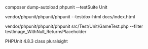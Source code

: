 composer dump-autoload
 phpunit --testSuite Unit

 vendor/phpunit/phpunit/phpunit --testdox-html docs/index.html

  vendor/phpunit/phpunit/phpunit src/Test/Unit/GameTest.php --filter testImage_WithNull_ReturnsPlaceholder
  
  PHPUnit 4.8.3 class pluralsight